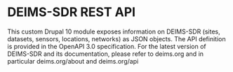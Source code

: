# DEIMS-SDR REST API

This custom Drupal 10 module exposes information on DEIMS-SDR (sites, datasets, sensors, locations, networks) as JSON objects.
The API definition is provided in the OpenAPI 3.0 specification.
For the latest version of DEIMS-SDR and its documentation, please refer to deims.org and in particular deims.org/about and deims.org/api
